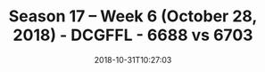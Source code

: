 ---
title: Season 17 – Week 6 (October 28, 2018) - DCGFFL - 6688 vs 6703
teams_score:
- team: 6688
  score:
- team: 6703
  score: 14
mvp: A. Pratt (Black), K. Kostura (Purple)
game-ball: S. Adamske (Black), L. Hogue (Purple)
season: 17
week: 6
date: '2018-10-31T10:27:03'
pageid: season-17-week-6-october-28-2018-6688-vs-6703
---